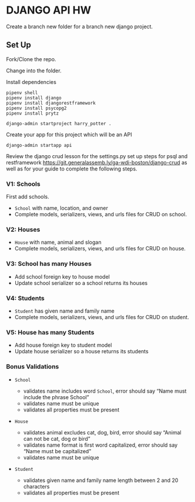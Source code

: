 # DJANGO API HW

Create a branch new folder for a branch new django project.

## Set Up

Fork/Clone the repo.

Change into the folder.

Install dependencies
```
pipenv shell
pipenv install django
pipenv install djangorestframework 
pipenv install psycopg2
pipenv install prytz
```

```
django-admin startproject harry_potter .
```

Create your app for this project which will be an API 
```
django-admin startapp api
```


Review the django crud lesson for the settings.py set up steps for psql and restframework https://git.generalassemb.ly/ga-wdi-boston/django-crud as well as for your guide to complete the following steps.

### V1: Schools

First add schools.  

- `School` with name, location, and owner
- Complete models, serializers, views, and urls files for CRUD on school.

### V2: Houses

- `House` with name, animal and slogan
- Complete models, serializers, views, and urls files for CRUD on house.

### V3: School has many Houses

- Add school foreign key to house model
- Update school serializer so a school returns its houses

### V4: Students

- `Student` has given name and family name
- Complete models, serializers, views, and urls files for CRUD on student.

### V5: House has many Students

- Add house foreign key to student model
- Update house serializer so a house returns its students


### Bonus Validations

- `School`
  - validates name includes word `School`, error should say “Name must include the phrase School”
  - validates name must be unique
  - validates all properties must be present

- `House`
  - validates animal excludes cat, dog, bird, error should say “Animal can not be cat, dog or bird”
  - validates name format is first word capitalized, error should say “Name must be capitalized”
  - validates name must be unique

- `Student`
  - validates given name and family name length between 2 and 20 characters
  - validates all properties must be present
